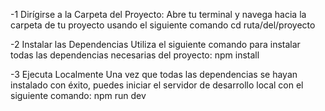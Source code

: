 -1 Dirígirse a la Carpeta del Proyecto:
Abre tu terminal y navega hacia la carpeta de tu proyecto usando el siguiente comando cd ruta/del/proyecto

-2 Instalar las Dependencias
Utiliza el siguiente comando para instalar todas las dependencias necesarias del proyecto: npm install

-3 Ejecuta Localmente
Una vez que todas las dependencias se hayan instalado con éxito, puedes iniciar el servidor de desarrollo local con el siguiente comando: npm run dev


